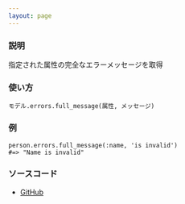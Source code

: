 ```yaml
---
layout: page
---
```


### 説明

指定された属性の完全なエラーメッセージを取得

### 使い方

    モデル.errors.full_message(属性, メッセージ)

### 例

    person.errors.full_message(:name, 'is invalid')
    #=> "Name is invalid"

### ソースコード

-   [GitHub](https://github.com/rails/rails/blob/984c3ef2775781d47efa9f541ce570daa2434a80/activemodel/lib/active_model/errors.rb#L419)
